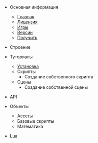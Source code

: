 - Основная информация
	- [Главная](/)
	- [Лицензия](License.md)
	- [Игры](Games.md)
	- [Версии](Versions.md)
	- [Получить](Get.md)

- Строение

- Туториалы
	- [Установка](Install.md)
	- Скрипты
		- Создание собственного скрипта
	- Сцены
		- Создание собственной сцены

- API

- Объекты
	- Ассеты
	- Базовые скрипты
	- Математика

- Lua
